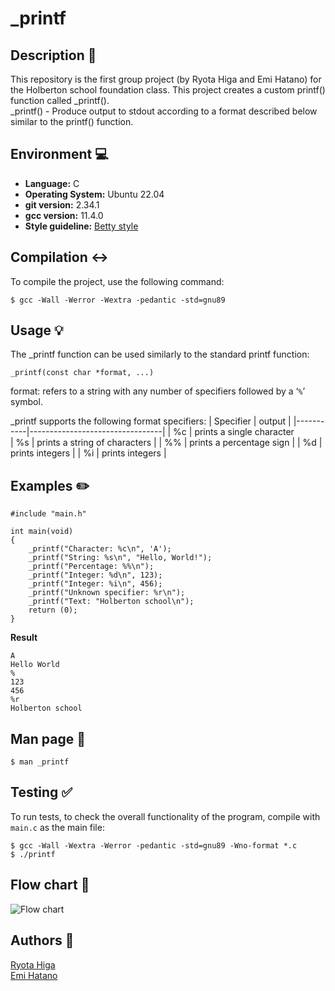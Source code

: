 
# _printf 

## Description :memo:
This repository is the first group project (by Ryota Higa and Emi Hatano) for the Holberton school foundation class.
This project creates a custom printf() function called _printf().<br>
 _printf() - Produce output to stdout according to a format described below similar to the printf() function.


## Environment :computer:

- **Language:** C
- **Operating System:** Ubuntu 22.04
- **git version:** 2.34.1
- **gcc version:** 11.4.0
-  **Style guideline:**  [Betty style](https://github.com/holbertonschool/Betty/wiki)

## Compilation :left_right_arrow:
To compile the project, use the following command:
```
$ gcc -Wall -Werror -Wextra -pedantic -std=gnu89
```
## Usage  :bulb:
The _printf function can be used similarly to the standard printf function:
```
_printf(const char *format, ...)
```

format: refers to a string with any number of specifiers followed by a ‘`%`’ symbol.

_printf supports the following format specifiers:
| Specifier | output                          |
|-----------|---------------------------------|
| %c        | prints a single character     
| %s        | prints a string of characters   |
| %%        | prints a percentage sign        |
| %d        | prints integers                 |
| %i        | prints integers                 |


## Examples  :pencil2:
```
#include "main.h"

int main(void)
{
    _printf("Character: %c\n", 'A');
    _printf("String: %s\n", "Hello, World!");
    _printf("Percentage: %%\n");
    _printf("Integer: %d\n", 123);
    _printf("Integer: %i\n", 456);
    _printf("Unknown specifier: %r\n");
    _printf("Text: "Holberton school\n");
    return (0);
}
```
**Result**
```
A
Hello World
%
123
456
%r
Holberton school
```
## Man page :book:
```
$ man _printf
```
## Testing :white_check_mark:
To run tests, to check the overall functionality of the program, compile with `main.c` as the main file:
 ```
$ gcc -Wall -Wextra -Werror -pedantic -std=gnu89 -Wno-format *.c
$ ./printf
```

## Flow chart :round_pushpin:
![Flow chart ](https://github.com/user-attachments/assets/3b03c81c-3eb8-4c4a-b7a8-ce091144054e)

## Authors :bookmark:
[Ryota Higa](https://github.com/Hayama0024)<br>
[Emi Hatano](https://github.com/Emi-H106)
